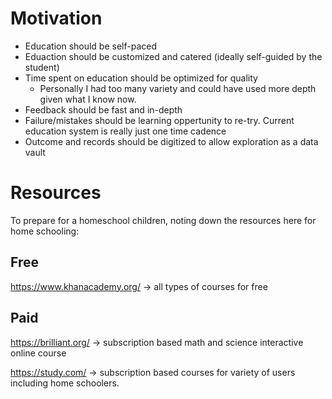 # Motivation
- Education should be self-paced
- Eduaction should be customized and catered (ideally self-guided by the student)
- Time spent on education should be optimized for quality
  - Personally I had too many variety and could have used more depth given what I know now.
- Feedback should be fast and in-depth
- Failure/mistakes should be learning oppertunity to re-try. Current education system is really just one time cadence
- Outcome and records should be digitized to allow exploration as a data vault

# Resources
To prepare for a homeschool children, noting down the resources here for home schooling:

## Free
https://www.khanacademy.org/ -> all types of courses for free


## Paid
https://brilliant.org/ -> subscription based math and science interactive online course


https://study.com/ -> subscription based courses for variety of users including home schoolers.

